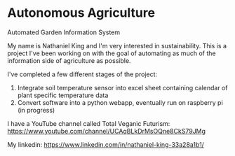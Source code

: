 # Autonomous Agriculture
 Automated Garden Information System

 My name is Nathaniel King and I'm very interested in sustainability. This is a project I've been working on with the goal of automating as much of the information side of agriculture as possible.

 I've completed a few different stages of the project:

 1. Integrate soil temperature sensor into excel sheet containing calendar of plant specific temperature data
 2. Convert software into a python webapp, eventually run on raspberry pi (in progress)

 I have a YouTube channel called Total Veganic Futurism: https://www.youtube.com/channel/UCAqBLkDrMsOQne8CkS79JMg

 My linkedin: https://www.linkedin.com/in/nathaniel-king-33a28a1b1/
